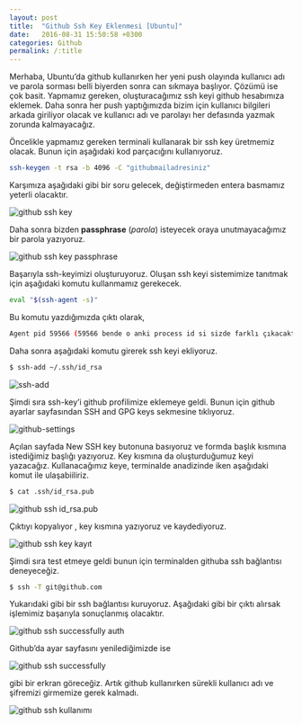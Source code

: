 ```yaml
---
layout: post
title:  "Github Ssh Key Eklenmesi [Ubuntu]"
date:   2016-08-31 15:50:58 +0300
categories: Github
permalink: /:title
---
```


Merhaba, Ubuntu’da github kullanırken her yeni push olayında kullanıcı adı ve parola sorması belli biyerden sonra can sıkmaya başlıyor. Çözümü ise çok basit. Yapmamız gereken, oluşturacağımız ssh keyi github hesabımıza eklemek. Daha sonra her push yaptığımızda bizim için kullanıcı bilgileri arkada giriliyor olacak ve kullanıcı adı ve parolayı her defasında yazmak zorunda kalmayacağız.

Öncelikle yapmamız gereken terminali kullanarak bir ssh key üretmemiz olacak. Bunun için aşağıdaki kod parçacığını kullanıyoruz.

```sh
ssh-keygen -t rsa -b 4096 -C "githubmailadresiniz"
```
Karşımıza aşağıdaki gibi bir soru gelecek, değiştirmeden entera basmamız yeterli olacaktır.

![github ssh key](https://i2.wp.com/barisesen.com/wp-content/uploads/2016/08/Screenshot-from-2016-08-31-200903.png?resize=385%2C77&ssl=1)

Daha sonra bizden **passphrase** (_parola_) isteyecek oraya unutmayacağımız bir parola yazıyoruz.

![github ssh key passphrase](https://i2.wp.com/barisesen.com/wp-content/uploads/2016/08/Screenshot-from-2016-08-31-201431.png?resize=384%2C242&ssl=1)

Başarıyla ssh-keyimizi oluşturuyoruz. Oluşan ssh keyi sistemimize tanıtmak için aşağıdaki komutu kullanmamız gerekecek.

```sh
eval "$(ssh-agent -s)"
```
Bu komutu yazdığımızda çıktı olarak,

```sh
Agent pid 59566 (59566 bende o anki process id si sizde farklı çıkacaktır.)
```
Daha sonra aşağıdaki komutu girerek ssh keyi ekliyoruz.

```sh
$ ssh-add ~/.ssh/id_rsa
```

![ssh-add](https://i0.wp.com/barisesen.com/wp-content/uploads/2016/08/Screenshot-from-2016-08-31-201918.png?resize=371%2C115&ssl=1)

Şimdi sıra ssh-key’i github profilimize eklemeye geldi. Bunun için github ayarlar sayfasından SSH and GPG keys sekmesine tıklıyoruz.

![github-settings](https://i1.wp.com/barisesen.com/wp-content/uploads/2016/08/Screenshot-from-2016-08-31-202523.png?resize=648%2C348&ssl=1)

Açılan sayfada New SSH key butonuna basıyoruz ve formda başlık kısmına istediğimiz başlığı yazıyoruz. Key kısmına da oluşturduğumuz keyi yazacağız. Kullanacağımız keye, terminalde anadizinde iken aşağıdaki komut ile ulaşabiiliriz.

```sh
$ cat .ssh/id_rsa.pub
```
![github ssh id_rsa.pub](https://i2.wp.com/barisesen.com/wp-content/uploads/2016/08/Screenshot-from-2016-08-31-203032.png?resize=648%2C231&ssl=1)

Çıktıyı kopyalıyor , key kısmına yazıyoruz ve kaydediyoruz.

![github ssh key kayıt](https://i0.wp.com/barisesen.com/wp-content/uploads/2016/08/Screenshot-from-2016-08-31-203229.png?resize=648%2C194&ssl=1)

Şimdi sıra test etmeye geldi bunun için terminalden githuba ssh bağlantısı deneyeceğiz.

```sh
$ ssh -T git@github.com
```

Yukarıdaki gibi bir ssh bağlantısı kuruyoruz. Aşağıdaki gibi bir çıktı alırsak işlemimiz başarıyla sonuçlanmış olacaktır.

![github ssh successfully auth](https://i1.wp.com/barisesen.com/wp-content/uploads/2016/08/Screenshot-from-2016-08-31-203415.png?resize=648%2C118&ssl=1)

Github’da ayar sayfasını yenilediğimizde ise

![github ssh successfully](https://i1.wp.com/barisesen.com/wp-content/uploads/2016/08/Screenshot-from-2016-08-31-203427.png?resize=648%2C209&ssl=1)

gibi bir erkran göreceğiz. Artık github kullanırken sürekli kullanıcı adı ve şifremizi girmemize gerek kalmadı.

![github ssh kullanımı](https://i1.wp.com/barisesen.com/wp-content/uploads/2016/08/Screenshot-from-2016-08-31-203944.png?resize=648%2C355&ssl=1)
